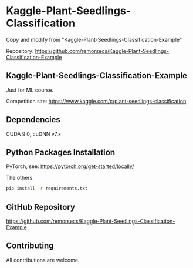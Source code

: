 # Kaggle-Plant-Seedlings-Classification

Copy and modify from "Kaggle-Plant-Seedlings-Classification-Example"

Repository:
https://github.com/remorsecs/Kaggle-Plant-Seedlings-Classification-Example


## Kaggle-Plant-Seedlings-Classification-Example

Just for ML course.

Competition site: https://www.kaggle.com/c/plant-seedlings-classification

## Dependencies

CUDA 9.0, cuDNN v7.x

## Python Packages Installation

PyTorch, see: https://pytorch.org/get-started/locally/

The others:

```bash
pip install -r requirements.txt
```
## GitHub Repository

https://github.com/remorsecs/Kaggle-Plant-Seedlings-Classification-Example

## Contributing

All contributions are welcome.
